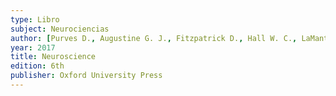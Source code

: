 ```yaml
---
type: Libro
subject: Neurociencias
author: [Purves D., Augustine G. J., Fitzpatrick D., Hall W. C., LaMantia A., Mooney R. D., Platt M. L., White L. E.]
year: 2017
title: Neuroscience
edition: 6th
publisher: Oxford University Press
---
```

